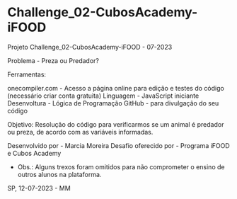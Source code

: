 # Challenge_02-CubosAcademy-iFOOD
Projeto Challenge_02-CubosAcademy-iFOOD - 07-2023

Problema - Preza ou Predador?

Ferramentas:

onecompiler.com - Acesso a página online para edição e testes do código (necessário criar conta gratuita)
Linguagem - JavaScript iniciante
Desenvoltura - Lógica de Programação
GitHub - para divulgação do seu código

Objetivo: Resolução do código para verificarmos se um animal é predador ou preza, de acordo com as variáveis informadas.

Desenvolvido por - Marcia Moreira 
Desafio oferecido por - Programa iFOOD e Cubos Academy
* Obs.: Alguns trexos foram omitidos para não comprometer o ensino de outros alunos na plataforma.

SP, 12-07-2023 - MM
